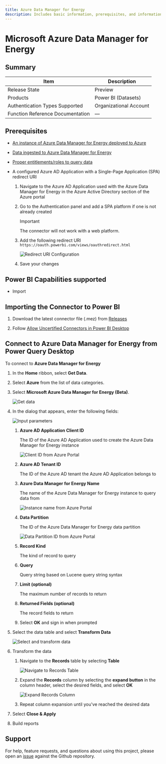 ```yaml
---
title: Azure Data Manager for Energy
description: Includes basic information, prerequisites, and information on how to connect to Azure Data Manager for Energy.
---
```


# Microsoft Azure Data Manager for Energy

## Summary

| Item | Description |
| ---- | ----------- |
| Release State | Preview |
| Products | Power BI (Datasets) |
| Authentication Types Supported | Organizational Account |
| Function Reference Documentation | &mdash; |

## Prerequisites

* [An instance of Azure Data Manager for Energy deployed to Azure](https://learn.microsoft.com/azure/energy-data-services/quickstart-create-microsoft-energy-data-services-instance)
* [Data ingested to Azure Data Manager for Energy](https://learn.microsoft.com/azure/energy-data-services/tutorial-manifest-ingestion)
* [Proper entitlements/roles to query data](https://community.opengroup.org/osdu/platform/system/search-service/-/blob/release/0.15/docs/tutorial/SearchService.md#search-api-access)

* A configured Azure AD Application with a Single-Page Application (SPA) redirect URI

    1. Navigate to the Azure AD Application used with the Azure Data Manager for Energy in the Azure Active Directory section of the Azure portal

    2. Go to the Authentication panel and add a SPA platform if one is not already created

        > [!IMPORTANT]
        > The connector will not work with a web platform.

    3. Add the following redirect URI `https://oauth.powerbi.com/views/oauthredirect.html`

        ![Redirect URI Configuration](./media/ad-app-redirect-uri-configuration.png)

    4. Save your changes


## Power BI Capabilities supported

* Import

## Importing the Connector to Power BI

1. Download the latest connector file (.mez) from [Releases](https://github.com/microsoft/azure-data-manager-for-energy-power-bi-connector/releases)

2. Follow [Allow Uncertified Connectors in Power BI Desktop](https://learn.microsoft.com/power-bi/connect-data/desktop-connector-extensibility#custom-connectors)

## Connect to Azure Data Manager for Energy from Power Query Desktop

To connect to **Azure Data Manager for Energy**

1. In the **Home** ribbon, select **Get Data**.

2. Select **Azure** from the list of data categories.

3. Select **Microsoft Azure Data Manager for Energy (Beta)**.

    ![Get data](./media/get-data.png)

4. In the dialog that appears, enter the following fields:

    ![Input parameters](./media/parameters.png)

    1. **Azure AD Application Client ID**

        The ID of the Azure AD Application used to create the Azure Data Manager for Energy instance

        ![Client ID from Azure Portal](./media/config-app-id.png)

    2. **Azure AD Tenant ID**

        The ID of the Azure AD tenant the Azure AD Application belongs to

    3. **Azure Data Manager for Energy Name**

        The name of the Azure Data Manager for Energy instance to query data from

        ![Instance name from Azure Portal](./media/config-app-name.png)

    4. **Data Partition**

        The ID of the Azure Data Manager for Energy data partition

        ![Data Partition ID from Azure Portal](./media/config-data-partition.png)

    5. **Record Kind**

        The kind of record to query

    6. **Query**

        Query string based on Lucene query string syntax

    7. **Limit (optional)**

        The maximum number of records to return

    8. **Returned Fields (optional)**

        The record fields to return

    9. Select **OK** and sign in when prompted

5. Select the data table and select **Transform Data**

    ![Select and transform data](./media/load-data.png)

6. Transform the data

    1. Navigate to the **Records** table by selecting **Table**

        ![Navigate to Records Table](./media/transform-table.png)

    2. Expand the **Records** column by selecting the **expand button** in the column header, select the desired fields, and select **OK**

        ![Expand Records Column](./media/transform-records-column.png)

    3. Repeat column expansion until you've reached the desired data

7. Select **Close & Apply**

8. Build reports

## Support

For help, feature requests, and questions about using this project, please open an [issue](https://github.com/microsoft/Energy-Data-Services-Power-BI-Connector/issues/new) against the Github repository.